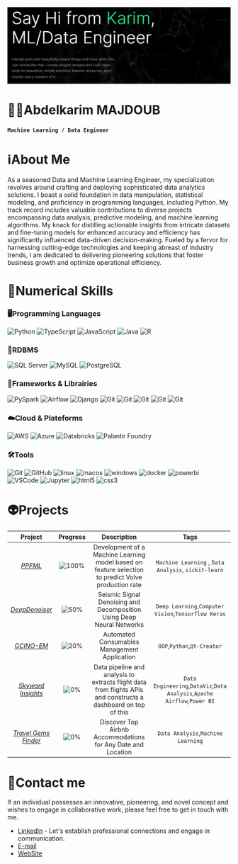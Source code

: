 <!--👋-Banner-->
<center><img alt="Header" src="https://github.com/KarimMAJDOUB/karimmajdoub/blob/main/cover.png"/></center>

# 🧑‍💻Abdelkarim MAJDOUB
**`Machine Learning / Data Engineer`**

# ℹ️About Me
As a seasoned Data and Machine Learning Engineer, my specialization revolves around crafting and deploying sophisticated data analytics solutions. I boast a solid foundation in data manipulation, statistical modeling, and proficiency in programming languages, including Python. My track record includes valuable contributions to diverse projects encompassing data analysis, predictive modeling, and machine learning algorithms. My knack for distilling actionable insights from intricate datasets and fine-tuning models for enhanced accuracy and efficiency has significantly influenced data-driven decision-making. Fueled by a fervor for harnessing cutting-edge technologies and keeping abreast of industry trends, I am dedicated to delivering pioneering solutions that foster business growth and optimize operational efficiency.

# 🚀Numerical Skills
### 🖥️Programming Languages
<!--Programming languages-->
<p>
  <img alt="Python" src="https://a11ybadges.com/badge?logo=python"/>
  <img alt="TypeScript" src="https://a11ybadges.com/badge?logo=typescript"/>
  <img alt="JavaScript" src="https://a11ybadges.com/badge?logo=javascript"/>
  <img alt="Java" src="https://a11ybadges.com/badge?logo=java"/>
  <img alt="R" src="https://a11ybadges.com/badge?logo=rstudio"/>
</p>

### 🔋RDBMS
<!--Platforms-->
<p>
  <img alt="SQL Server" src="https://a11ybadges.com/badge?logo=microsoftsqlserver"/>
  <img alt="MySQL" src="https://a11ybadges.com/badge?logo=mysql"/>
  <img alt="PostgreSQL" src="https://a11ybadges.com/badge?logo=postgresql"/>
</p>

### 🧮Frameworks & Librairies
<!--Frameworks-->
<p>
  <img alt="PySpark" src="https://a11ybadges.com/badge?logo=apachespark"/>
  <img alt="Airflow" src="https://a11ybadges.com/badge?logo=apacheairflow"/>
  <img alt="Django" src="https://a11ybadges.com/badge?logo=django"/>
  <img alt="Git" src="https://a11ybadges.com/badge?logo=pandas"/>
  <img alt="Git" src="https://a11ybadges.com/badge?logo=numpy"/>
  <img alt="Git" src="https://img.shields.io/badge/Matplotlib-%23ffffff.svg?style=for-the-badge&logo=Matplotlib&logoColor=black"/>
  <img alt="Git" src="https://a11ybadges.com/badge?logo=keras"/>
  <img alt="Git" src="https://a11ybadges.com/badge?logo=tensorflow"/>
</p>

### ☁️Cloud & Plateforms
<!--Tools-->
<p>
  <img alt="AWS" src="https://a11ybadges.com/badge?logo=amazonaws"/>
  <img alt="Azure" src="https://a11ybadges.com/badge?logo=microsoftazure"/>
  <img alt="Databricks" src="https://a11ybadges.com/badge?logo=databricks"/>
  <img alt="Palantir Foundry" src="https://a11ybadges.com/badge?logo=palantir"/>
</p>

### 🛠️Tools
<!--Tools-->
<p>
  <img alt="Git" src="https://a11ybadges.com/badge?logo=git"/>
  <img alt="GitHub" src="https://a11ybadges.com/badge?logo=github"/>
  <img alt="linux" src="https://a11ybadges.com/badge?logo=linux"/>
  <img alt="macos" src="https://a11ybadges.com/badge?logo=macos"/>
  <img alt="windows" src="https://a11ybadges.com/badge?logo=windows"/>
  <img alt="docker" src="https://a11ybadges.com/badge?logo=docker"/>
  <img alt="powerbi" src="https://a11ybadges.com/badge?logo=powerbi"/>
  <img alt="VSCode" src="https://a11ybadges.com/badge?logo=visualstudiocode"/>
  <img alt="Jupyter" src="https://a11ybadges.com/badge?logo=jupyter"/>
  <img alt="html5" src="https://a11ybadges.com/badge?logo=html5"/>
  <img alt="css3" src="https://a11ybadges.com/badge?logo=css3"/>
</p>

# 👽Projects 

Project|Progress |Description|Tags|
|:--:|:--:|:--:|:--:|
*[PPFML](https://discovervolve.com/2021/02/23/development-of-a-machine-learning-model-based-on-feature-selection-to-predict-volve-production-rate/?fbclid=IwAR3e1WuwUu2nB8w6ZyTKslGpi3UfgWXw-JaIThe1w40FVQE1MX66TuEsmME)*|![100%](https://progress-bar.dev/100)|Development of a Machine Learning model based on feature selection to predict Volve production rate| `Machine Learning` , `Data Analysis`, `sickit-learn`|
*[DeepDenoiser](https://github.com/KarimMAJDOUB/DeepDenoiser)*|![50%](https://progress-bar.dev/50)|Seismic Signal Denoising and Decomposition Using Deep Neural Networks|`Deep Learning`,`Computer Vision`,`Tensorflow Keras`|
*[GCINO-EM](https://github.com/KarimMAJDOUB/GCInO-EM)*|![20%](https://progress-bar.dev/20)|Automated Consumables Management Application| `OOP`,`Python`,`Qt-Creator`|
*[Skyward Insights]()*|![0%](https://progress-bar.dev/10)|Data pipeline and analysis to extracts flight data from flights APIs and constructs a dashboard on top of this|`Data Engineering`,`DataViz`,`Data Analysis`,`Apache Airflow`,`Power BI`|
*[Travel Gems Finder]()*|![0%](https://progress-bar.dev/0)|Discover Top Airbnb Accommodations for Any Date and Location| `Data Analysis`,`Machine Learning`|


# 💬Contact me
If an individual possesses an innovative, pioneering, and novel concept and wishes to engage in collaborative work, please feel free to get in touch with me.

* [LinkedIn](https://www.linkedin.com/in/abdelkarim-majdoub-ab3864110/) - Let's establish professional connections and engage in communication.
* [E-mail](abdelkarim.majdoub92@gmail.com)
* [WebSite]("")


